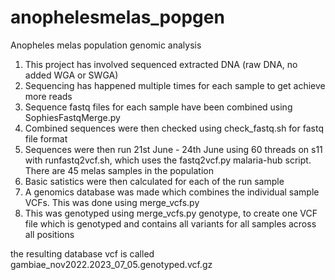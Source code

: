 # anophelesmelas_popgen
Anopheles melas population genomic analysis

1. This project has involved sequenced extracted DNA (raw DNA, no added WGA or SWGA)
2. Sequencing has happened multiple times for each sample to get achieve more reads
3. Sequence fastq files for each sample have been combined using SophiesFastqMerge.py 
4. Combined sequences were then checked using check_fastq.sh for fastq file format
5. Sequences were then run 21st June - 24th June using 60 threads on s11 with runfastq2vcf.sh, which uses the fastq2vcf.py malaria-hub script. There are 45 melas samples in the population
7. Basic satistics were then calculated for each of the run sample
8. A genomics database was made which combines the individual sample VCFs. This was done using merge_vcfs.py
9. This was genotyped using merge_vcfs.py genotype, to create one VCF file which is genotyped and contains all variants for all samples across all positions 

the resulting database vcf is called gambiae_nov2022.2023_07_05.genotyped.vcf.gz


